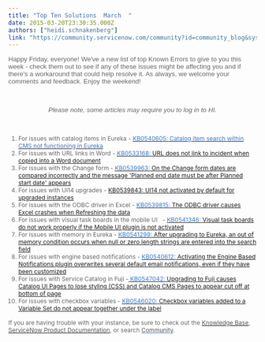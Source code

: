 ```yaml
---
title: "Top Ten Solutions  March  "
date: 2015-03-20T23:30:35.000Z
authors: ["heidi.schnakenberg"]
link: "https://community.servicenow.com/community?id=community_blog&sys_id=f61e626ddbd0dbc01dcaf3231f961967"
---
```

<p style="font-size: 12px; font-family: arial, sans-serif; color: #666666;"><span style="font-weight: inherit; font-style: inherit; font-size: 10pt; font-family: inherit;">Happy Friday, everyone! We've a new list of top Known Errors to give to you this week - check them out to see if any of these issues might be affecting you and if there's a workaround that could help resolve it. As always, we welcome your comments and feedback. Enjoy the weekend!   </span></p><p><span style="font-weight: inherit; font-style: inherit; font-size: 10pt; font-family: inherit;"><em style="font-family: arial, sans-serif; color: #666666; text-align: center;"><br/></em></span></p><p style="text-align: center;"><span style="font-weight: inherit; font-style: inherit; font-size: 10pt; font-family: inherit;"><em style="font-family: arial, sans-serif; color: #666666; text-align: center;">Please note, some articles may require you to log in to HI.</em></span></p><p style="text-align: center;"><span style="font-weight: inherit; font-style: inherit; font-size: 10pt; font-family: inherit;"><em style="font-family: arial, sans-serif; color: #666666; text-align: center;"><br/></em></span></p><ol class="ol1" style="font-style: inherit; font-size: 12px; font-family: inherit; color: #666666;"><li><span style="font-weight: inherit; font-style: inherit; font-family: inherit;">For issues with catalog items in Eureka - <a href="https://hi.service-now.com/kb_view_customer.do?sysparm_article=KB0540605"><span style="color: #3778c7; font-style: inherit; font-family: inherit; font-weight: inherit;">KB0540605: Catalog item search within CMS not functioning in Eureka</span> </a></span></li><li><span style="font-weight: inherit; font-style: inherit; font-family: inherit;">For issues with URL links in Word - <a href="https://hi.service-now.com/kb_view_customer.do?sysparm_article=KB0533168"><span style="color: #3778c7; font-style: inherit; font-family: inherit; font-weight: inherit;">KB0533168:</span> URL does not link to incident when copied into a Word document</a></span></li><li><span style="font-weight: inherit; font-style: inherit; font-family: inherit;">For issues with the Change form - <a href="https://hi.service-now.com/kb_view_customer.do?sysparm_article=KB0539963"><span style="color: #3778c7; font-style: inherit; font-family: inherit; font-weight: inherit;">KB0539963:</span> On the Change form dates are compared incorrectly and the message 'Planned end date must be after Planned start date' appears</a></span></li><li><span style="font-weight: inherit; font-style: inherit; font-family: inherit;">For issues with UI14 upgrades - <a title="i.service-now.com/kb_view_customer.do?sysparm_article=KB0539843" href="https://hi.service-now.com/kb_view_customer.do?sysparm_article=KB0539843">KB0539843: UI14 not activated by default for upgraded instances</a> </span></li><li><span style="font-weight: inherit; font-style: inherit; font-family: inherit;">For issues with the ODBC driver in Excel - <a href="https://hi.service-now.com/kb_view_customer.do?sysparm_article=KB0539815"><span style="color: #3778c7; font-style: inherit; font-family: inherit; font-weight: inherit;">KB0539815:</span> The ODBC driver causes Excel crashes when Refreshing the data</a></span></li><li><span style="font-weight: inherit; font-style: inherit; font-family: inherit;">For issues with visual task boards in the mobile UI   - <a href="https://hi.service-now.com/kb_view_customer.do?sysparm_article=KB0541346"><span style="color: #3778c7; font-style: inherit; font-family: inherit; font-weight: inherit;">KB0541346:</span> Visual task boards do not work properly if the Mobile UI plugin is not activated</a></span></li><li><span style="font-weight: inherit; font-style: inherit; font-family: inherit;">For issues with memory in Eureka - <a href="https://hi.service-now.com/kb_view_customer.do?sysparm_article=KB0541299"><span style="color: #3778c7; font-style: inherit; font-family: inherit; font-weight: inherit;">KB0541299:</span> After upgrading to Eureka, an out of memory condition occurs when null or zero length strings are entered into the search field</a></span></li><li><span style="font-weight: inherit; font-style: inherit; font-family: inherit;">For issues with engine based notifications - <a href="https://hi.service-now.com/kb_view_customer.do?sysparm_article=KB0540612"><span style="color: #3778c7; font-style: inherit; font-family: inherit; font-weight: inherit;">KB0540612:</span> Activating the Engine Based Notifications plugin overwrites several default email notifications, even if they have been customized</a></span></li><li><span style="font-weight: inherit; font-style: inherit; font-family: inherit;">For issues with Service Catalog in Fuji -<a href="https://hi.service-now.com/kb_view_customer.do?sysparm_article=KB0547024"> <span style="color: #3778c7; font-style: inherit; font-family: inherit; font-weight: inherit;">KB0547042:</span> Upgrading to Fuji causes Catalog UI Pages to lose styling (CSS) and Catalog CMS Pages to appear cut off at bottom of page</a></span></li><li><span style="font-weight: inherit; font-style: inherit; font-family: inherit;">For issues with checkbox variables - <a href="https://hi.service-now.com/kb_view_customer.do?sysparm_article=KB0546020"><span style="color: #3778c7; font-style: inherit; font-family: inherit; font-weight: inherit;">KB0546020:</span> Checkbox variables added to a Variable Set do not appear together under the label</a></span></li></ol><p></p><p class="p3" style="font-style: inherit; font-size: 12px; font-family: inherit; color: #666666;"><span style="font-weight: inherit; font-style: inherit; font-family: inherit;">If you are having trouble with your instance, be sure to check out the <a class="jive-link-external-small" href="https://hi.service-now.com/kb_home.do" rel="nofollow" style="font-weight: inherit; font-style: inherit; font-family: inherit; color: #000000;" target="_blank"><span style="font-weight: inherit; font-style: inherit; font-family: inherit; color: #575757;">Knowledge Base</span></a>, <a class="jive-link-external-small" href="http://wiki.servicenow.com/index.php?title=Main_Page" rel="nofollow" style="font-weight: inherit; font-style: inherit; font-family: inherit; color: #000000;" target="_blank"><span style="font-weight: inherit; font-style: inherit; font-family: inherit; color: #575757;"><span style="font-weight: inherit; font-style: inherit; font-family: inherit;">ServiceNow </span><span style="font-weight: inherit; font-style: inherit; font-family: inherit;">Product Documentation</span></span></a>, or search <a _jive_internal="true" href="/welcome" style="font-weight: inherit; font-style: inherit; font-family: inherit; color: #3778c7;"><span style="font-weight: inherit; font-style: inherit; font-family: inherit; color: #575757;">Community</span></a>.</span></p><p style="text-align: left;"><span style="font-weight: inherit; font-style: inherit; font-size: 10pt; font-family: inherit;"><em style="font-family: arial, sans-serif; color: #666666; text-align: center;"><br/></em></span></p>